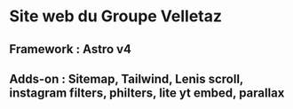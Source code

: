 # Site web du Groupe Velletaz

## Framework : Astro v4

## Adds-on : Sitemap, Tailwind, Lenis scroll, instagram filters, philters, lite yt embed, parallax
